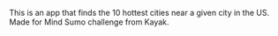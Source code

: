 This is an app that finds the 10 hottest cities near a given city in the US. Made for Mind Sumo challenge from Kayak.
